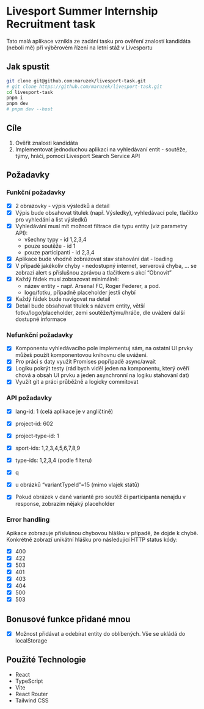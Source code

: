 # Livesport Summer Internship Recruitment task

Tato malá aplikace vznikla ze zadání tasku pro ověření znalostí kandidáta (neboli mě) při výběrovém řízení na letní stáž v Livesportu

## Jak spustit

```bash
git clone git@github.com:maruzek/livesport-task.git
# git clone https://github.com/maruzek/livesport-task.git
cd livesport-task
pnpm i
pnpm dev
# pnpm dev --host
```

## Cíle

1. Ověřit znalosti kandidáta
2. Implementovat jednoduchou aplikaci na vyhledávaní entit - soutěže, týmy, hráči, pomocí Livesport Search Service API

## Požadavky

### Funkční požadavky

- [x] 2 obrazovky - výpis výsledků a detail
- [x] Výpis bude obsahovat titulek (např. Výsledky), vyhledávací pole, tlačítko pro vyhledání a list výsledků
- [x] Vyhledávání musí mít možnost filtrace dle typu entity (viz parametry API):
  - všechny typy - id 1,2,3,4
  - pouze soutěže - id 1
  - pouze participanti - id 2,3,4
- [x] Aplikace bude vhodně zobrazovat stav stahování dat - loading
- [x] V případě jakékoliv chyby - nedostupný internet, serverová chyba, … se zobrazí alert s příslušnou zprávou a tlačítkem s akcí “Obnovit”
- [x] Každý řádek musí zobrazovat minimálně:
  - název entity - např. Arsenal FC, Roger Federer, a pod.
  - logo/fotku, případně placeholder jestli chybí
- [x] Každý řádek bude navigovat na detail
- [x] Detail bude obsahovat titulek s názvem entity, větší fotku/logo/placeholder, zemi soutěže/týmu/hráče, dle uvážení další dostupné informace

### Nefunkční požadavky

- [x] Komponentu vyhledávacího pole implementuj sám, na ostatní UI prvky můžeš použít komponentovou knihovnu dle uvážení.
- [x] Pro práci s daty využít Promises popřípadě async/await
- [x] Logiku pokrýt testy (rád bych viděl jeden na komponentu, který ověří chová a obsah
      UI prvku a jeden asynchronní na logiku stahování dat)
- [x] Využít git a práci průběžně a logicky commitovat

### API požadavky

- [x] lang-id: 1 (celá aplikace je v angličtině)
- [x] project-id: 602
- [x] project-type-id: 1
- [x] sport-ids: 1,2,3,4,5,6,7,8,9
- [x] type-ids: 1,2,3,4 (podle filteru)
- [x] q

- [x] u obrázků “variantTypeId”=15 (mimo vlajek států)
- [x] Pokud obrázek v dané variantě pro soutěž či participanta nenajdu v response, zobrazím nějaký placeholder

### Error handling

Apikace zobrazuje příslušnou chybovou hlášku v případě, že dojde k chybě. Konkrétně zobrazí unikátní hlášku pro následující HTTP status kódy:

- [x] 400
- [x] 422
- [x] 503
- [x] 401
- [x] 403
- [x] 404
- [x] 500
- [x] 503

## Bonusové funkce přidané mnou

- [x] Možnost přidávat a odebírat entity do oblíbených. Vše se ukládá do localStorage

## Použité Technologie

- React
- TypeScript
- Vite
- React Router
- Tailwind CSS
